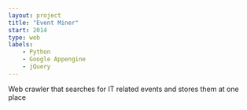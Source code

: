 ```yaml
---
layout: project
title: "Event Miner"
start: 2014
type: web
labels:
    - Python
    - Google Appengine 
    - jQuery 
---
```

Web crawler that searches for IT related events and stores them at one place
